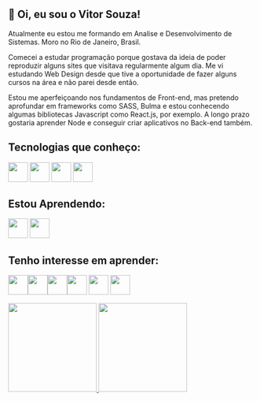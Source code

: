 ## :wave: Oi, eu sou o Vitor Souza!

Atualmente eu estou me formando em Analise e Desenvolvimento de Sistemas. Moro no Rio de Janeiro, Brasil.

Comecei a estudar programação porque gostava da ideia de poder reproduzir alguns sites que visitava regularmente algum dia. Me vi estudando Web Design desde que
tive a oportunidade de fazer alguns cursos na área e não parei desde então.

Estou me aperfeiçoando nos fundamentos de Front-end, mas pretendo aprofundar em frameworks como SASS, Bulma e estou conhecendo algumas bibliotecas Javascript como React.js, por exemplo.
A longo prazo gostaria aprender Node e conseguir criar aplicativos no Back-end também.

## Tecnologias que conheço:
<img src="https://cdn.jsdelivr.net/gh/devicons/devicon/icons/html5/html5-original-wordmark.svg" width="40" height="40"/> <img src="https://cdn.jsdelivr.net/gh/devicons/devicon/icons/css3/css3-original-wordmark.svg" width="40" height="40"/> <img src="https://cdn.jsdelivr.net/gh/devicons/devicon/icons/javascript/javascript-original.svg" width="40" height="40"/> <img src="https://cdn.jsdelivr.net/gh/devicons/devicon/icons/git/git-original-wordmark.svg" width="40" height="40"/>

## Estou Aprendendo:
<img src="https://cdn.jsdelivr.net/gh/devicons/devicon/icons/sass/sass-original.svg" width="40" height="40"/> <img src="https://cdn.jsdelivr.net/gh/devicons/devicon/icons/bulma/bulma-plain.svg" width="40" height="40"/>

## Tenho interesse em aprender:
<img src="https://cdn.jsdelivr.net/gh/devicons/devicon/icons/react/react-original-wordmark.svg" width="40" height="40"/><img src="https://cdn.jsdelivr.net/gh/devicons/devicon/icons/redux/redux-original.svg" width="40" height="40"/><img src="https://cdn.jsdelivr.net/gh/devicons/devicon/icons/firebase/firebase-plain-wordmark.svg" width="40" height="40"/><img src="https://cdn.jsdelivr.net/gh/devicons/devicon/icons/nodejs/nodejs-original-wordmark.svg" width="40" height="40"/> <img src="https://cdn.jsdelivr.net/gh/devicons/devicon/icons/azure/azure-original.svg" width="40" height="40"/> <img src="https://cdn.jsdelivr.net/gh/devicons/devicon/icons/nextjs/nextjs-original.svg" width="40" height="40"/>


<div>
<a href="https://github.com/souza-vitor">
<img height="180em" src="https://github-readme-stats.vercel.app/api/top-langs/?username=souza-vitor&layout=compact&langs_count=7&theme=merko"/>
<img height="180em" src="https://github-readme-stats.vercel.app/api?username=souza-vitor&show_icons=true&theme=merko&include_all_commits=true&count_private=true"/>
</div>
          
          

<!---
souza-vitor/souza-vitor is a ✨ special ✨ repository because its `README.md` (this file) appears on your GitHub profile.
You can click the Preview link to take a look at your changes.
--->
